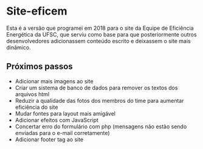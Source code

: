# Site-eficem
Esta é a versão que programei em 2018 para o site da Equipe de Eficiência Energética da UFSC, que serviu como base para que posteriormente outros desenvolvedores adicionassem conteúdo escrito e deixassem o site mais dinâmico.

<h2>Próximos passos</h2>
<ul>
<li>Adicionar mais imagens ao site </li>
  
<li>Criar um sistema de banco de dados para remover os textos dos arquivos html</li>

<li>Reduzir a qualidade das fotos dos membros do time para aumentar eficiência do site</li>

<li>Mudar fontes para layout mais amigável</li>

<li>Adicionar efeitos com JavaScript</li>

<li>Concertar erro do formulário com php (mensagens não estão sendo enviadas para o e-mail corretamente)</li>

<li>Adicionar footer tag ao site</li>

</ul>
